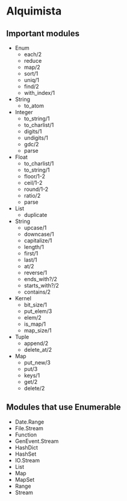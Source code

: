# Alquimista

## Important modules

- Enum
    - each/2
    - reduce
    - map/2
    - sort/1
    - uniq/1
    - find/2
    - with_index/1
- String
    - to_atom
- Integer
    - to_string/1
    - to_charlist/1
    - digits/1
    - undigits/1
    - gdc/2
    - parse
- Float
    - to_charlist/1
    - to_string/1
    - floor/1-2
    - ceil/1-2
    - round/1-2
    - ratio/2
    - parse
- List
    - duplicate
- String
    - upcase/1
    - downcase/1
    - capitalize/1
    - length/1
    - first/1
    - last/1
    - at/2
    - reverse/1
    - ends_with?/2
    - starts_with?/2
    - contains/2
- Kernel
    - bit_size/1
    - put_elem/3
    - elem/2
    - is_map/1
    - map_size/1
- Tuple
    - append/2
    - delete_at/2
- Map
    - put_new/3
    - put/3
    - keys/1
    - get/2
    - delete/2


## Modules that use Enumerable

- Date.Range
- File.Stream
- Function
- GenEvent.Stream
- HashDict
- HashSet
- IO.Stream
- List
- Map
- MapSet
- Range
- Stream
